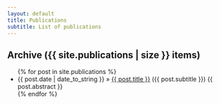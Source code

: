 ```yaml
---
layout: default
title: Publications 
subtitle: List of publications
---
```


<div id="post">
  <h2>Archive ({{ site.publications | size }} items)</h2>
  <ul>
    {% for post in site.publications %}
      <li><span>{{ post.date | date_to_string }}</span> &raquo; <a href="/trialsolution{{ post.url }}">{{ post.title }}</a> <span>({{ post.subtitle }})</span> <span>{{ post.abstract }}</span></li>
    {% endfor %}
  </ul>
</div>

